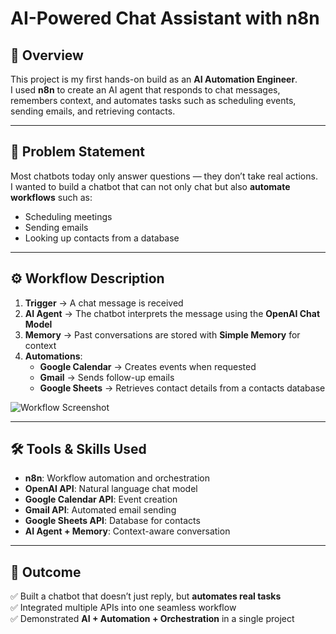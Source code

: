 # AI-Powered Chat Assistant with n8n  

## 📌 Overview  
This project is my first hands-on build as an **AI Automation Engineer**.  
I used **n8n** to create an AI agent that responds to chat messages, remembers context, and automates tasks such as scheduling events, sending emails, and retrieving contacts.  

---

## 🎯 Problem Statement  
Most chatbots today only answer questions — they don’t take real actions.  
I wanted to build a chatbot that can not only chat but also **automate workflows** such as:  
- Scheduling meetings  
- Sending emails  
- Looking up contacts from a database  

---

## ⚙️ Workflow Description  
1. **Trigger** → A chat message is received  
2. **AI Agent** → The chatbot interprets the message using the **OpenAI Chat Model**  
3. **Memory** → Past conversations are stored with **Simple Memory** for context  
4. **Automations**:  
   - **Google Calendar** → Creates events when requested  
   - **Gmail** → Sends follow-up emails  
   - **Google Sheets** → Retrieves contact details from a contacts database  

![Workflow Screenshot](workflow.png)  

---

## 🛠️ Tools & Skills Used  
- **n8n**: Workflow automation and orchestration  
- **OpenAI API**: Natural language chat model  
- **Google Calendar API**: Event creation  
- **Gmail API**: Automated email sending  
- **Google Sheets API**: Database for contacts  
- **AI Agent + Memory**: Context-aware conversation  

---

## 🚀 Outcome  
✅ Built a chatbot that doesn’t just reply, but **automates real tasks**  
✅ Integrated multiple APIs into one seamless workflow  
✅ Demonstrated **AI + Automation + Orchestration** in a single project  



